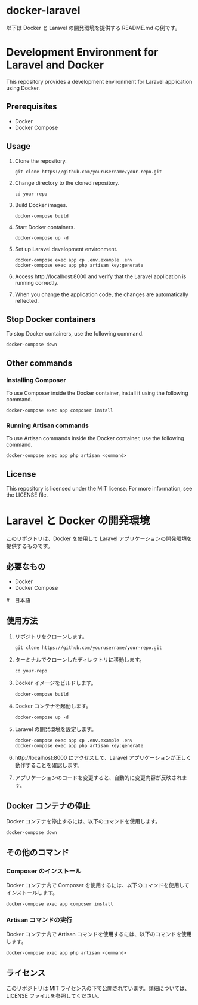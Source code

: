 # docker-laravel

以下は Docker と Laravel の開発環境を提供する README.md の例です。

# Development Environment for Laravel and Docker

This repository provides a development environment for Laravel application using Docker.

## Prerequisites

- Docker
- Docker Compose

## Usage

1. Clone the repository.

   ```
   git clone https://github.com/yourusername/your-repo.git
   ```

2. Change directory to the cloned repository.

   ```
   cd your-repo
   ```

3. Build Docker images.

   ```
   docker-compose build
   ```

4. Start Docker containers.

   ```
   docker-compose up -d
   ```

5. Set up Laravel development environment.

   ```
   docker-compose exec app cp .env.example .env
   docker-compose exec app php artisan key:generate
   ```

6. Access http://localhost:8000 and verify that the Laravel application is running correctly.

7. When you change the application code, the changes are automatically reflected.

## Stop Docker containers

To stop Docker containers, use the following command.

```
docker-compose down
```

## Other commands

### Installing Composer

To use Composer inside the Docker container, install it using the following command.

```
docker-compose exec app composer install
```

### Running Artisan commands

To use Artisan commands inside the Docker container, use the following command.

```
docker-compose exec app php artisan <command>
```

## License

This repository is licensed under the MIT license. For more information, see the LICENSE file.

# Laravel と Docker の開発環境

このリポジトリは、Docker を使用して Laravel アプリケーションの開発環境を提供するものです。

## 必要なもの

- Docker
- Docker Compose

#　日本語

## 使用方法

1. リポジトリをクローンします。

   ```
   git clone https://github.com/yourusername/your-repo.git
   ```

2. ターミナルでクローンしたディレクトリに移動します。

   ```
   cd your-repo
   ```

3. Docker イメージをビルドします。

   ```
   docker-compose build
   ```

4. Docker コンテナを起動します。

   ```
   docker-compose up -d
   ```

5. Laravel の開発環境を設定します。

   ```
   docker-compose exec app cp .env.example .env
   docker-compose exec app php artisan key:generate
   ```

6. http://localhost:8000 にアクセスして、Laravel アプリケーションが正しく動作することを確認します。

7. アプリケーションのコードを変更すると、自動的に変更内容が反映されます。

## Docker コンテナの停止

Docker コンテナを停止するには、以下のコマンドを使用します。

```
docker-compose down
```

## その他のコマンド

### Composer のインストール

Docker コンテナ内で Composer を使用するには、以下のコマンドを使用してインストールします。

```
docker-compose exec app composer install
```

### Artisan コマンドの実行

Docker コンテナ内で Artisan コマンドを使用するには、以下のコマンドを使用します。

```
docker-compose exec app php artisan <command>
```

## ライセンス

このリポジトリは MIT ライセンスの下で公開されています。詳細については、LICENSE ファイルを参照してください。
